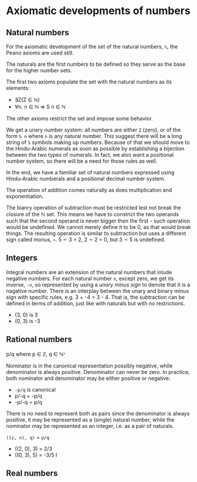 # Axiomatic developments of numbers



## Natural numbers

For the axiomatic development of the set of the natural numbers, `ℕ`, the Peano axioms are used still.

The naturals are the first numbers to be defined so they serve as the base for the higher number sets.

The first two axioms populate the set with the natural numbers as its elements:
- ∃Z(Z ∈ ℕ)
- ∀n. n ∈ ℕ ⇒ S n ∈ ℕ

The other axioms restrict the set and impose some behavior.

We get a unary number system: all numbers are either `Z` (zero), or of the form `S n` where `n` is any natural number. This suggest there will be a long string of `S` symbols making up numbers. Because of that we should move to the Hindu-Arabic numerals as soon as possible by establishing a bijection between the two types of numerals. In fact, we also want a positional number system, so there will be a need for those rules as well.

In the end, we have a familiar set of natural numbers expressed using Hindu-Arabic numberals and a positional decimal number system.

The operation of addition comes naturally as does multiplication and exponentiation. 

The bianry operation of subtraction must be restricted lest not break the closure of the ℕ set. This means we have to constrict the two operands such that the second operand is never bigger then the first - such operation would be undefined. We cannot merely define it to be 0, as that would break things. The resulting operation is similar to subtraction but uses a different sign called monus, `∸`. 5 ∸ 3 = 2, 2 ∸ 2 = 0, but 3 ∸ 5 is undefined.



## Integers

Integral numbers are an extension of the natural numbers that inlude negative numbers. For each natural number `n`, except zero, we get its inverse, `-n`, so represented by using a *unary minus sign* to denote that it is a nagative number. There is an interplay between the unary and binary minus sign with specific rules, e.g. 3 + -4 = 3 - 4. That is, the subtraction can be defined in terms of addition, just like with naturals but with no restrictions.

- (3, 0) is 3
- (0, 3) is -3

## Rational numbers

p/q where p ∈ ℤ, q ∈ ℕᐩ

Nominator is in the canonical representation possibly negative, while denominator is always positive. Denominator can never be zero. In practice, both nominator and denominator may be either positive or negative:
- `-p/q` is canonical
-  p/-q = -p/q
- -p/-q = p/q

There is no need to represent both as pairs since the denominator is always positive, it may be represented as a (single) natural number, while the nominator may be represented as an integer, i.e. as a pair of naturals.

`((z, n), q)` = `p/q`
- ((2, 0), 3) = 2/3
- ((0, 3), 5) = -3/5
I



## Real numbers
